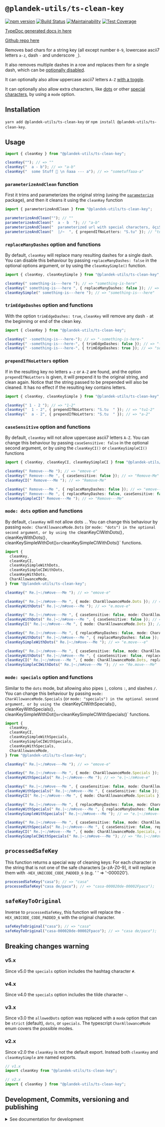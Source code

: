 # `@plandek-utils/ts-clean-key`

[![npm version](https://badge.fury.io/js/%40plandek-utils%2Fts-clean-key.svg)](https://badge.fury.io/js/%40plandek-utils%2Fts-clean-key)
[![Build Status](https://travis-ci.org/plandek-utils/ts-clean-key.svg?branch=master)](https://travis-ci.org/plandek-utils/ts-clean-key)
[![Maintainability](https://api.codeclimate.com/v1/badges/0a2ee0323272ad4910b5/maintainability)](https://codeclimate.com/github/plandek-utils/ts-clean-key/maintainability)
[![Test Coverage](https://api.codeclimate.com/v1/badges/0a2ee0323272ad4910b5/test_coverage)](https://codeclimate.com/github/plandek-utils/ts-clean-key/test_coverage)

[TypeDoc generated docs in here](https://plandek-utils.github.io/ts-clean-key)

[Github repo here](https://github.com/plandek-utils/ts-clean-key)

Removes bad chars for a string key (all except number `0-9`, lowercase ascii7 letters `a-z`, dash `-` and underscore `_`).

It also removes multiple dashes in a row and replaces them for a single dash, which can be [optionally disabled](#replacemanydashes-option-and-functions).

It can optionally also allow uppercase ascii7 letters `A-Z` [with a toggle](#casesensitive-option-and-functions).

It can optionally also allow extra characters, like [dots](#mode-dots-option-and-functions) or other [special characters](#mode-specials-option-and-functions), by using a `mode` option.

## Installation

`yarn add @plandek-utils/ts-clean-key` or `npm install @plandek-utils/ts-clean-key`.

## Usage

```typescript
import { cleanKey } from "@plandek-utils/ts-clean-key";

cleanKey(""); // => ""
cleanKey("  a - b"); // => "a-b"
cleanKey("  some Stuff 🚀 \n ñaaa --- a"); // => "sometuffaaa-a"
```

### `parameterizeAndClean` function

First it trims and parameterizes the original string (using the [`parameterize`](https://www.npmjs.com/package/parameterize) package), and then it cleans it using the `cleanKey` function

```typescript
import { parameterizeAndClean } from "@plandek-utils/ts-clean-key";

parameterizeAndClean(""); // ""
parameterizeAndClean("  a - b  "); // "a-b"
parameterizeAndClean("  parameterized url with special characters, öçıŞÇ  "); // "parameterized-url-with-special-characters-ocisc"
parameterizeAndClean("  |/~  ", { prependIfNoLetters: "S.tu" }); // "tu"
```

### `replaceManyDashes` option and functions

By default, `cleanKey` will replace many resulting dashes for a single dash. You can disable this behaviour by passing `replaceManyDashes: false` in the optional options argument, or by using the `cleanKeySimple()` function.

```typescript
import { cleanKey, cleanKeySimple } from "@plandek-utils/ts-clean-key";

cleanKey(" something-is---here "); // => "something-is-here"
cleanKey(" something-is---here ", { replaceManyDashes: false }); // => "something-is---here"
cleanKeySimple(" something-is---here "); // => "something-is---here"
```

### `trimEdgeDashes` option and functions

With the option `trimEdgeDashes: true`, `cleanKey` will remove any dash `-` at the beginning or end of the clean key.

```typescript
import { cleanKey } from "@plandek-utils/ts-clean-key";

cleanKey(" -something-is---here-"); // => "-something-is-here-"
cleanKey(" -something-is---here-", { trimEdgeDashes: false }); // => "-something-is-here-"
cleanKey(" -something-is---here-", { trimEdgeDashes: true }); // => "something-is-here"
```

### `prependIfNoLetters` option

If in the resulting key no letters `a-z` or `A-Z` are found, and the option `prependIfNoLetters` is given, it will prepend it to the original string, and clean again. Notice that the string passed to be prepended will also be cleaned. It has no effect if the resulting key contains letters.

```typescript
import { cleanKey, cleanKeySimple } from "@plandek-utils/ts-clean-key";

cleanKey(" 1 - 2 "); // => "1-2"
cleanKey("  1 - 2", { prependIfNoLetters: "S.tu  " }); // => "tu1-2"
cleanKey("  a - 2", { prependIfNoLetters: "S.tu  " }); // => "a-2"
```

### `caseSensitive` option and functions

By default, `cleanKey` will not allow uppercase ascii7 letters `A-Z`. You can change this behaviour by passing `caseSensitive: false` in the optional second argument, or by using the `cleanKeyCI()` or `cleanKeySimpleCI()` functions

```typescript
import { cleanKey, cleanKeyCI, cleanKeySimpleCI } from "@plandek-utils/ts-clean-key";

cleanKey(" Remove---Me "); // => "emove-e"
cleanKey(" Remove---Me ", { caseSensitive: false }); // => "Remove-Me"
cleanKeyCI(" Remove---Me "); // => "Remove-Me"

cleanKey(" Remove---Me ", { replaceManyDashes: false }); // => "emove---e"
cleanKey(" Remove---Me ", { replaceManyDashes: false, caseSensitive: false }); // => "Remove---Me"
cleanKeySimpleCI(" Remove---Me "); // => "Remove---Me"
```

### `mode: dots` option and functions

By default, `cleanKey` will not allow dots `.`. You can change this behaviour by passing `mode: CharAllowanceMode.Dots` (or `mode: "dots") in the optional second argument, or by using the `cleanKeyCIWithDots()`, `cleanKeyWithDots()`, `cleanKeySimpleWithDot()`or`cleanKeySimpleCIWithDots()` functions.

```typescript
import {
  cleanKey,
  cleanKeyCI,
  cleanKeySimpleWithDots,
  cleanKeySimpleCIWithDots,
  cleanKeyWithDots,
  CharAllowanceMode,
} from "@plandek-utils/ts-clean-key";

cleanKey(" Re.|~:/m#ove---Me "); // => "emove-e"

cleanKey(" Re.|~:/m#ove---Me ", { mode: CharAllowanceMode.Dots }); // => "e.move-e"
cleanKeyWithDots(" Re.|~:/m#ove---Me "); // => "e.move-e"

cleanKey(" Re.|~:/m#ove---Me ", { caseSensitive: false, mode: CharAllowanceMode.Dots }); // => "Re.move-Me"
cleanKeyWithDots(" Re.|~:/m#ove---Me ", { caseSensitive: false }); // => "Re.move-Me"
cleanKeyCI(" Re.|~:/m#ove---Me ", { mode: CharAllowanceMode.Dots }); // => "Re.move-Me"

cleanKey(" Re.|~:/m#ove---Me ", { replaceManyDashes: false, mode: CharAllowanceMode.Dots }); // => "e.move---e"
cleanKeyWithDots(" Re.|~:/m#ove---Me ", { replaceManyDashes: false }); // => "e.move---e"
cleanKeySimpleWithDots(" Re.|~:/m#ove---Me "); // => "e.move---e"

cleanKey(" Re.|~:/m#ove---Me ", { caseSensitive: false, mode: CharAllowanceMode.Dots, replaceManyDashes: false }); // => "Re.move---Me"
cleanKeyWithDots(" Re.|~:/m#ove---Me ", { caseSensitive: false, replaceManyDashes: false }); // => "Re.move---Me"
cleanKeyCI(" Re.|~:/m#ove---Me ", { mode: CharAllowanceMode.Dots, replaceManyDashes: false }); // => "Re.move---Me"
cleanKeySimpleCIWithDots(" Re.|~:/m#ove---Me "); // => "Re.move---Me"
```

### `mode: specials` option and functions

Similar to the `dots` mode, but allowing also pipes `|`, colons `:`, and slashes `/`.
You can change this behaviour by passing `mode: CharAllowanceMode.Specials` (or `mode: "specials") in the optional second argument, or by using the `cleanKeyCIWithSpecials()`, `cleanKeyWithSpecials()`, `cleanKeySimpleWithDot()`or`cleanKeySimpleCIWithSpecials()` functions.

```typescript
import {
  cleanKey,
  cleanKeyCI,
  cleanKeySimpleWithSpecials,
  cleanKeySimpleCIWithSpecials,
  cleanKeyWithSpecials,
  CharAllowanceMode,
} from "@plandek-utils/ts-clean-key";

cleanKey(" Re.|~:/m#ove---Me "); // => "emove-e"

cleanKey(" Re.|~:/m#ove---Me ", { mode: CharAllowanceMode.Specials }); // => "e.|~:/m#ove-e"
cleanKeyWithSpecials(" Re.|~:/m#ove---Me "); // => "e.|~:/m#ove-e"

cleanKey(" Re.|~:/m#ove---Me ", { caseSensitive: false, mode: CharAllowanceMode.Specials }); // => "Re.|~:/m#ove-Me"
cleanKeyWithSpecials(" Re.|~:/m#ove---Me ", { caseSensitive: false }); // => "Re.|~:/m#ove-Me"
cleanKeyCI(" Re.|~:/m#ove---Me ", { mode: CharAllowanceMode.Specials }); // => "Re.|~:/m#ove-Me"

cleanKey(" Re.|~:/m#ove---Me ", { replaceManyDashes: false, mode: CharAllowanceMode.Specials }); // => "e.|~:/m#ove---e"
cleanKeyWithSpecials(" Re.|~:/m#ove---Me ", { replaceManyDashes: false }); // => "e.|~:/m#ove---e"
cleanKeySimpleWithSpecials(" Re.|~:/m#ove---Me "); // => "e.|~:/m#ove---e"

cleanKey(" Re.|~:/m#ove---Me ", { caseSensitive: false, mode: CharAllowanceMode.Specials, replaceManyDashes: false }); // => "Re.|~:/m#ove---Me"
cleanKeyWithSpecials(" Re.|~:/m#ove---Me ", { caseSensitive: false, replaceManyDashes: false }); // => "Re.|~:/m#ove---Me"
cleanKeyCI(" Re.|~:/m#ove---Me ", { mode: CharAllowanceMode.Specials, replaceManyDashes: false }); // => "Re.|~:/m#ove---Me"
cleanKeySimpleCIWithSpecials(" Re.|~:/m#ove---Me "); // => "Re.|~:/m#ove---Me"
```

## `processedSafeKey`

This function returns a special way of cleaning keys: For each character in the string that is not one of the safe characters [a-zA-Z0-9], it will replace them with `-HEX_UNICODE_CODE_PADDED_6` (e.g. ' ' => '-000020').

```typescript
processedSafeKey("casa"); // => "casa"
processedSafeKey("casa de/paco"); // => "casa-000020de-00002Fpaco");
```

## `safeKeyToOriginal`

Inverse to `processedSafeKey`, this function will replace the `-HEX_UNICODE_CODE_PADDED_6` with the original character.

```typescript
safeKeyToOriginal("casa"); // => "casa"
safeKeyToOriginal("casa-000020de-00002Fpaco"); // => "casa de/paco");
```

## Breaking changes warning

### v5.x

Since v5.0 the `specials` option includes the hashtag character `#`.

### v4.x

Since v4.0 the `specials` option includes the tilde character `~`.

### v3.x

Since v3.0 the `allowedDots` option was replaced with a `mode` option that can be `strict` (default), `dots`, or `specials`. The typescript `CharAllowanceMode` enum covers the possible modes.

### v2.x

Since v2.0 the `cleanKey` is not the default export. Instead both `cleanKey` and `cleanKeySimple` are named exports.

```typescript
// v1.x
import cleanKey from "@plandek-utils/ts-clean-key";

// v2.x
import { cleanKey } from "@plandek-utils/ts-clean-key";
```

## Development, Commits, versioning and publishing

<details><summary>See documentation for development</summary>
<p>

See [The Typescript-Starter docs](https://github.com/bitjson/typescript-starter#bump-version-update-changelog-commit--tag-release).

### Commits and CHANGELOG

For commits, you should use [`commitizen`](https://github.com/commitizen/cz-cli)

```sh
yarn global add commitizen

#commit your changes:
git cz
```

As typescript-starter docs state:

This project is tooled for [conventional changelog](https://github.com/conventional-changelog/conventional-changelog) to make managing releases easier. See the [standard-version](https://github.com/conventional-changelog/standard-version) documentation for more information on the workflow, or [`CHANGELOG.md`](CHANGELOG.md) for an example.

```sh
# bump package.json version, update CHANGELOG.md, git tag the release
yarn run version
```

You may find a tool like [**`wip`**](https://github.com/bitjson/wip) helpful for managing work in progress before you're ready to create a meaningful commit.

### Creating the first version

Once you are ready to create the first version, run the following (note that `reset` is destructive and will remove all files not in the git repo from the directory).

```sh
# Reset the repo to the latest commit and build everything
yarn run reset && yarn run test && yarn run doc:html

# Then version it with standard-version options. e.g.:
# don't bump package.json version
yarn run version -- --first-release

# Other popular options include:

# PGP sign it:
# $ yarn run version -- --sign

# alpha release:
# $ yarn run version -- --prerelease alpha
```

And after that, remember to [publish the docs](#publish-the-docs).

And finally push the new tags to github and publish the package to npm.

```sh
# Push to git
git push --follow-tags origin master

# Publish to NPM (allowing public access, required if the package name is namespaced like `@somewhere/some-lib`)
yarn publish --access public
```

### Publish the Docs

```sh
yarn run doc:html && yarn run doc:publish
```

This will generate the docs and publish them in github pages.

### Generate a version

There is a single yarn command for preparing a new release. See [One-step publish preparation script in TypeScript-Starter](https://github.com/bitjson/typescript-starter#one-step-publish-preparation-script)

```sh
# Prepare a standard release
yarn prepare-release

# Push to git
git push --follow-tags origin master

# Publish to NPM (allowing public access, required if the package name is namespaced like `@somewhere/some-lib`)
yarn publish --access public
```

</p>
</details>
